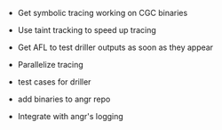 * Get symbolic tracing working on CGC binaries

* Use taint tracking to speed up tracing

* Get AFL to test driller outputs as soon as they appear

* Parallelize tracing

* test cases for driller

* add binaries to angr repo

* Integrate with angr's logging
